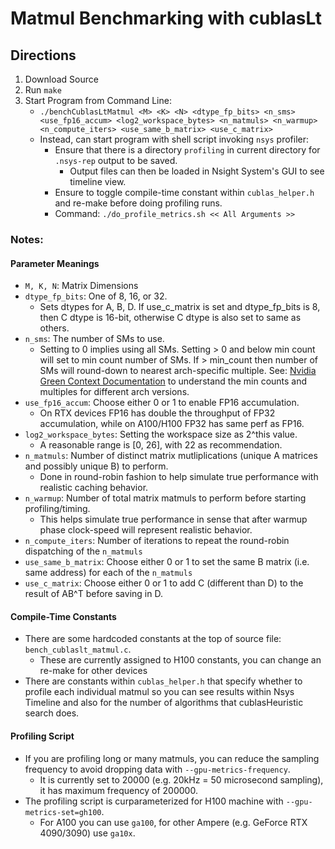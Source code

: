 # Matmul Benchmarking with cublasLt

## Directions
1. Download Source
2. Run `make`
3. Start Program from Command Line:
	- ```./benchCublasLtMatmul <M> <K> <N> <dtype_fp_bits> <n_sms> <use_fp16_accum> <log2_workspace_bytes> <n_matmuls> <n_warmup> <n_compute_iters> <use_same_b_matrix> <use_c_matrix>```
	- Instead, can start program with shell script invoking `nsys` profiler: 
		- Ensure that there is a directory `profiling` in current directory for `.nsys-rep` output to be saved.
			- Output files can then be loaded in Nsight System's GUI to see timeline view.
		- Ensure to toggle compile-time constant within `cublas_helper.h` and re-make before doing profiling runs. 
		- Command: ```./do_profile_metrics.sh << All Arguments >>```

### Notes:

#### Parameter Meanings
- `M, K, N`: Matrix Dimensions
- `dtype_fp_bits`: One of 8, 16, or 32. 
	- Sets dtypes for A, B, D. If use_c_matrix is set and dtype_fp_bits is 8, then C dtype is 16-bit, otherwise C dtype is also set to same as others.
- `n_sms`: The number of SMs to use. 
	- Setting to 0 implies using all SMs. Setting > 0 and below min count will set to min count number of SMs. If > min_count then number of SMs will round-down to nearest arch-specific multiple. See: [Nvidia Green Context Documentation](https://docs.nvidia.com/cuda/cuda-driver-api/group__CUDA__GREEN__CONTEXTS.html) to understand
the min counts and multiples for different arch versions. 
- `use_fp16_accum`: Choose either 0 or 1 to enable FP16 accumulation. 
	- On RTX devices FP16 has double the throughput of FP32 accumulation, while on A100/H100 FP32 has same perf as FP16.
- `log2_workspace_bytes`: Setting the workspace size as 2^this value. 
	- A reasonable range is [0, 26], with 22 as recommendation.
- `n_matmuls`: Number of distinct matrix mutliplications (unique A matrices and possibly unique B) to perform. 
	- Done in round-robin fashion to help simulate true performance with realistic caching behavior. 
- `n_warmup`: Number of total matrix matmuls to perform before starting profiling/timing. 
	- This helps simulate true performance in sense that after warmup phase clock-speed will represent realistic behavior.
- `n_compute_iters`: Number of iterations to repeat the round-robin dispatching of the `n_matmuls`
- `use_same_b_matrix`: Choose either 0 or 1 to set the same B matrix (i.e. same address) for each of the `n_matmuls`
- `use_c_matrix`: Choose either 0 or 1 to add C (different than D) to the result of AB^T before saving in D.

#### Compile-Time Constants 
- There are some hardcoded constants at the top of source file: `bench_cublaslt_matmul.c`. 
	- These are currently assigned to H100 constants, you can change an re-make for other devices
- There are constants within `cublas_helper.h` that specify whether to profile each individual matmul so you can see results within Nsys Timeline and also for the number of algorithms that cublasHeuristic search does. 

#### Profiling Script
- If you are profiling long or many matmuls, you can reduce the sampling frequency to avoid dropping data with `--gpu-metrics-frequency`. 
	- It is currently set to 20000 (e.g. 20kHz = 50 microsecond sampling), it has maximum frequency of 200000. 
- The profiling script is curparameterized for H100 machine with `--gpu-metrics-set=gh100`. 
	- For A100 you can use `ga100`, for other Ampere (e.g. GeForce RTX 4090/3090) use `ga10x`. 
